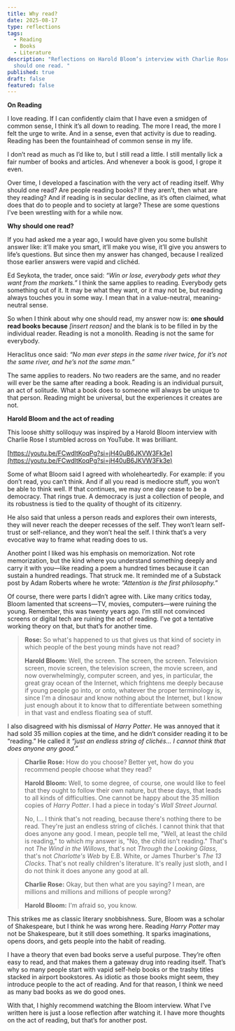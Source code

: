 ```yaml
---
title: Why read?
date: 2025-08-17
type: reflections
tags:
  - Reading
  - Books
  - Literature
description: "Reflections on Harold Bloom’s interview with Charlie Rose on why
  should one read. "
published: true
draft: false
featured: false
---
```

**On Reading**

I love reading. If I can confidently claim that I have even a smidgen of common sense, I think it’s all down to reading. The more I read, the more I felt the urge to write. And in a sense, even that activity is due to reading. Reading has been the fountainhead of common sense in my life.

I don’t read as much as I’d like to, but I still read a little. I still mentally lick a fair number of books and articles. And whenever a book is good, I grope it even.

Over time, I developed a fascination with the very act of reading itself. Why should one read? Are people reading books? If they aren’t, then what are they reading? And if reading is in secular decline, as it’s often claimed, what does that do to people and to society at large? These are some questions I’ve been wrestling with for a while now.

**Why should one read?**

If you had asked me a year ago, I would have given you some bullshit answer like: it’ll make you smart, it’ll make you wise, it’ll give you answers to life’s questions. But since then my answer has changed, because I realized those earlier answers were vapid and clichéd.

Ed Seykota, the trader, once said: _“Win or lose, everybody gets what they want from the markets.”_ I think the same applies to reading. Everybody gets something out of it. It may be what they want, or it may not be, but reading always touches you in some way. I mean that in a value-neutral, meaning-neutral sense.

So when I think about why one should read, my answer now is: **one should read books because** _\[insert reason\]_ and the blank is to be filled in by the individual reader. Reading is not a monolith. Reading is not the same for everybody.

Heraclitus once said: _“No man ever steps in the same river twice, for it’s not the same river, and he’s not the same man.”_

The same applies to readers. No two readers are the same, and no reader will ever be the same after reading a book. Reading is an individual pursuit, an act of solitude. What a book does to someone will always be unique to that person. Reading might be universal, but the experiences it creates are not.

**Harold Bloom and the act of reading**

This loose shitty soliloquy was inspired by a Harold Bloom interview with Charlie Rose I stumbled across on YouTube. It was brilliant.

[https://youtu.be/FCwdltKoqPg?si=jH40uB6JKVW3Fk3e](https://youtu.be/FCwdltKoqPg?si=jH40uB6JKVW3Fk3e)

Some of what Bloom said I agreed with wholeheartedly. For example: if you don’t read, you can’t think. And if all you read is mediocre stuff, you won’t be able to think well. If that continues, we may one day cease to be a democracy. That rings true. A democracy is just a collection of people, and its robustness is tied to the quality of thought of its citizenry.

He also said that unless a person reads and explores their own interests, they will never reach the deeper recesses of the self. They won’t learn self-trust or self-reliance, and they won’t heal the self. I think that’s a very evocative way to frame what reading does to us.

Another point I liked was his emphasis on memorization. Not rote memorization, but the kind where you understand something deeply and carry it with you—like reading a poem a hundred times because it can sustain a hundred readings. That struck me. It reminded me of a Substack post by Adam Roberts where he wrote: _“Attention is the first philosophy.”_

Of course, there were parts I didn’t agree with. Like many critics today, Bloom lamented that screens—TV, movies, computers—were ruining the young. Remember, this was twenty years ago. I’m still not convinced screens or digital tech are ruining the act of reading. I’ve got a tentative working theory on that, but that’s for another time.

> **Rose:** So what's happened to us that gives us that kind of society in which people of the best young minds have not read?
> 
> **Harold Bloom:** Well, the screen. The screen, the screen. Television screen, movie screen, the television screen, the movie screen, and now overwhelmingly, computer screen, and yes, in particular, the great gray ocean of the Internet, which frightens me deeply because if young people go into, or onto, whatever the proper terminology is, since I'm a dinosaur and know nothing about the Internet, but I know just enough about it to know that to differentiate between something in that vast and endless floating sea of stuff.

I also disagreed with his dismissal of _Harry Potter_. He was annoyed that it had sold 35 million copies at the time, and he didn’t consider reading it to be “reading.” He called it _“just an endless string of clichés… I cannot think that does anyone any good.”_

> **Charlie Rose:** How do you choose? Better yet, how do you recommend people choose what they read?
> 
> **Harold Bloom:** Well, to some degree, of course, one would like to feel that they ought to follow their own nature, but these days, that leads to all kinds of difficulties. One cannot be happy about the 35 million copies of _Harry Potter_. I had a piece in today's _Wall Street Journal._
> 
> No, I... I think that's not reading, because there's nothing there to be read. They're just an endless string of clichés. I cannot think that that does anyone any good. I mean, people tell me, "Well, at least the child is reading," to which my answer is, "No, the child isn't reading." That's not _The Wind in the Willows_, that's not _Through the Looking Glass_, that's not _Charlotte's Web_ by E.B. White, or James Thurber's _The 13 Clocks_. That's not really children's literature. It's really just sloth, and I do not think it does anyone any good at all.
> 
> **Charlie Rose:** Okay, but then what are you saying? I mean, are millions and millions and millions of people wrong?
> 
> **Harold Bloom:** I'm afraid so, you know.

This strikes me as classic literary snobbishness. Sure, Bloom was a scholar of Shakespeare, but I think he was wrong here. Reading _Harry Potter_ may not be Shakespeare, but it still does something. It sparks imaginations, opens doors, and gets people into the habit of reading.

I have a theory that even bad books serve a useful purpose. They’re often easy to read, and that makes them a gateway drug into reading itself. That’s why so many people start with vapid self-help books or the trashy titles stacked in airport bookstores. As idiotic as those books might seem, they introduce people to the act of reading. And for that reason, I think we need as many bad books as we do good ones.

With that, I highly recommend watching the Bloom interview. What I’ve written here is just a loose reflection after watching it. I have more thoughts on the act of reading, but that’s for another post.